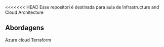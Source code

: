 <<<<<<< HEAD
Esse repositori é destinada para aula de Infrastructure and Cloud Architecture

## Abordagens

Azure cloud
Terraform